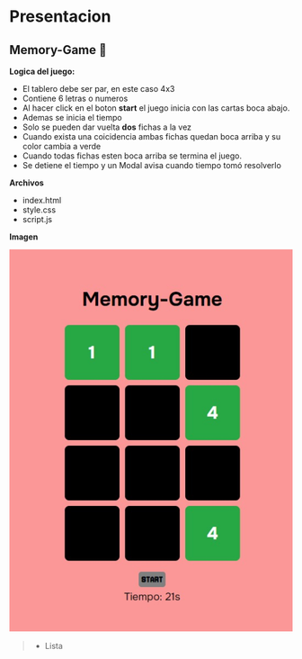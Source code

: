# Presentacion

## Memory-Game 🎲

**Logica del juego:**

- El tablero debe ser par, en este caso 4x3
- Contiene 6 letras o numeros
- Al hacer click en el boton **start** el juego inicia con las cartas boca abajo.
- Ademas se inicia el tiempo
- Solo se pueden dar vuelta **dos** fichas a la vez
- Cuando exista una coicidencia ambas fichas quedan boca arriba y su color cambia a verde
- Cuando todas fichas esten boca arriba se termina el juego.
- Se detiene el tiempo y un Modal avisa cuando tiempo tomó resolverlo

**Archivos**

- index.html
- style.css
- script.js

**Imagen**

![Captura del juego](/Images/Memory-SS.jpg "Juego")

> - Lista
